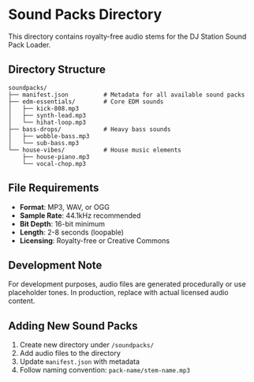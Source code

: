 # Sound Packs Directory

This directory contains royalty-free audio stems for the DJ Station Sound Pack Loader.

## Directory Structure
```
soundpacks/
├── manifest.json          # Metadata for all available sound packs
├── edm-essentials/        # Core EDM sounds
│   ├── kick-808.mp3
│   ├── synth-lead.mp3
│   └── hihat-loop.mp3
├── bass-drops/            # Heavy bass sounds
│   ├── wobble-bass.mp3
│   └── sub-bass.mp3
└── house-vibes/           # House music elements
    ├── house-piano.mp3
    └── vocal-chop.mp3
```

## File Requirements
- **Format**: MP3, WAV, or OGG
- **Sample Rate**: 44.1kHz recommended
- **Bit Depth**: 16-bit minimum
- **Length**: 2-8 seconds (loopable)
- **Licensing**: Royalty-free or Creative Commons

## Development Note
For development purposes, audio files are generated procedurally or use placeholder tones.
In production, replace with actual licensed audio content.

## Adding New Sound Packs
1. Create new directory under `/soundpacks/`
2. Add audio files to the directory
3. Update `manifest.json` with metadata
4. Follow naming convention: `pack-name/stem-name.mp3`